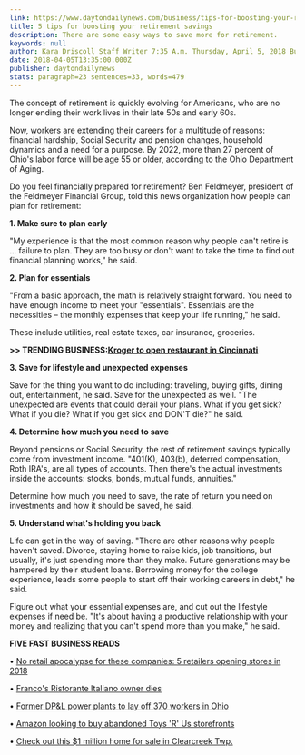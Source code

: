 ```yaml
---
link: https://www.daytondailynews.com/business/tips-for-boosting-your-retirement-savings/nB88f8YW6BBkxmNnQ7pBQM/
title: 5 tips for boosting your retirement savings
description: There are some easy ways to save more for retirement.
keywords: null
author: Kara Driscoll Staff Writer 7:35 A.m. Thursday, April 5, 2018 Business
date: 2018-04-05T13:35:00.000Z
publisher: daytondailynews
stats: paragraph=23 sentences=33, words=479
---
```

The concept of retirement is quickly evolving for Americans, who are no longer ending their work lives in their late 50s and early 60s.

Now, workers are extending their careers for a multitude of reasons: financial hardship, Social Security and pension changes, household dynamics and a need for a purpose. By 2022, more than 27 percent of Ohio's labor force will be age 55 or older, according to the Ohio Department of Aging.

Do you feel financially prepared for retirement? Ben Feldmeyer, president of the Feldmeyer Financial Group, told this news organization how people can plan for retirement:

**1. Make sure to plan early**

"My experience is that the most common reason why people can't retire is ... failure to plan. They are too busy or don't want to take the time to find out financial planning works," he said.

**2. Plan for essentials**

"From a basic approach, the math is relatively straight forward. You need to have enough income to meet your "essentials". Essentials are the necessities – the monthly expenses that keep your life running," he said.

These include utilities, real estate taxes, car insurance, groceries.

**>> TRENDING BUSINESS:[Kroger to open restaurant in Cincinnati](https://www.daytondailynews.com/business/kroger-open-restaurant-cincinnati/OXkzaGTBrqHJGUoR2jK2hJ/new.html)**

**3. Save for lifestyle and unexpected expenses**

Save for the thing you want to do including: traveling, buying gifts, dining out, entertainment, he said. Save for the unexpected as well. "The unexpected are events that could derail your plans. What if you get sick? What if you die? What if you get sick and DON'T die?" he said.

**4. Determine how much you need to save**

Beyond pensions or Social Security, the rest of retirement savings typically come from investment income. "401(K), 403(b), deferred compensation, Roth IRA's, are all types of accounts. Then there's the actual investments inside the accounts: stocks, bonds, mutual funds, annuities."

Determine how much you need to save, the rate of return you need on investments and how it should be saved, he said.

**5. Understand what's holding you back**

Life can get in the way of saving. "There are other reasons why people haven't saved. Divorce, staying home to raise kids, job transitions, but usually, it's just spending more than they make. Future generations may be hampered by their student loans. Borrowing money for the college experience, leads some people to start off their working careers in debt," he said.

Figure out what your essential expenses are, and cut out the lifestyle expenses if need be. "It's about having a productive relationship with your money and realizing that you can't spend more than you make," he said.

**FIVE FAST BUSINESS READS**

• [No retail apocalypse for these companies: 5 retailers opening stores in 2018](https://www.daytondailynews.com/business/retail-apocalypse-for-these-companies-retailers-opening-stores-2018/v2MSS0N51DTV7xmvqFLRqL/new.html)

• [Franco's Ristorante Italiano owner dies](http://www.daytondailynews.com/business/franco-ristorante-italiano-owner-dies/pRnbmTc1PCdKQapdC3w8aN/)

• [Former DP&L power plants to lay off 370 workers in Ohio](http://www.daytondailynews.com/business/former-power-plants-lay-off-370-workers-ohio/LGzp1BbsukKwVzawiLksVJ/)

• [Amazon looking to buy abandoned Toys 'R' Us storefronts](http://www.daytondailynews.com/business/amazon-looking-buy-abandoned-toys-storefronts/4BPQ00mUiFPhHGKYbGcJAL/)

• [Check out this $1 million home for sale in Clearcreek Twp.](http://www.daytondailynews.com/business/check-out-this-million-house-for-sale-clearcreek-twp/kMKXj4O6L1zjEk7uTBLpcM/)
